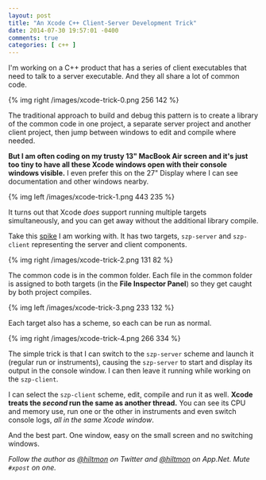 ```yaml
---
layout: post
title: "An Xcode C++ Client-Server Development Trick"
date: 2014-07-30 19:57:01 -0400
comments: true
categories: [ c++ ]
---
```


I'm working on a C++ product that has a series of client executables that need to talk to a server executable. And they all share a lot of common code.

{% img right /images/xcode-trick-0.png 256 142 %}

The traditional approach to build and debug this pattern is to create a library of the common code in one project, a separate server project and another client project, then jump between windows to edit and compile where needed.

**But I am often coding on my trusty 13" MacBook Air screen and it's just too tiny to have all these Xcode windows open with their console windows visible.** I even prefer this on the 27" Display where I can see documentation and other windows nearby.

{% img left /images/xcode-trick-1.png 443 235 %}

It turns out that Xcode *does* support running multiple targets simultaneously, and you can get away without the additional library compile.

Take this [spike](https://hiltmon.com/blog/2012/04/06/spike-solutions/) I am working with. It has two targets, `szp-server` and `szp-client` representing the server and client components.

{% img right /images/xcode-trick-2.png 131 82 %}

The common code is in the common folder. Each file in the common folder is assigned to both targets (in the **File Inspector Panel**) so they get caught by both project compiles.

{% img left /images/xcode-trick-3.png 233 132 %}

Each target also has a scheme, so each can be run as normal.

{% img right /images/xcode-trick-4.png 266 334 %}

The simple trick is that I can switch to the `szp-server` scheme and launch it (regular run or instruments), causing the `szp-server` to start and display its output in the console window. I can then leave it running while working on the `szp-client`.

I can select the `szp-client` scheme, edit, compile and run it as well. **Xcode treats the *second* run the same as another thread.** You can see its CPU and memory use, run one or the other in instruments and even switch console logs, *all in the same Xcode window*.

And the best part. One window, easy on the small screen and no switching windows.

*Follow the author as [@hiltmon](http://twitter.com/hiltmon) on Twitter and [@hiltmon](http://alpha.app.net/hiltmon) on App.Net. Mute `#xpost` on one.*
